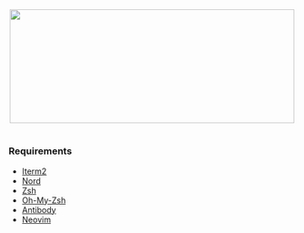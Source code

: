 <div align="center">
  <img src="https://dotfiles.github.io/images/dotfiles-logo.png" width="500" height="200">
</div>

#
### Requirements

- [Iterm2](https://iterm2.com/)
- [Nord](https://github.com/arcticicestudio/nord-iterm2)
- [Zsh](https://github.com/robbyrussell/oh-my-zsh/wiki/Installing-ZSH)
- [Oh-My-Zsh](http://ohmyz.sh/)
- [Antibody](https://getantibody.github.io/)
- [Neovim](https://neovim.io/)
